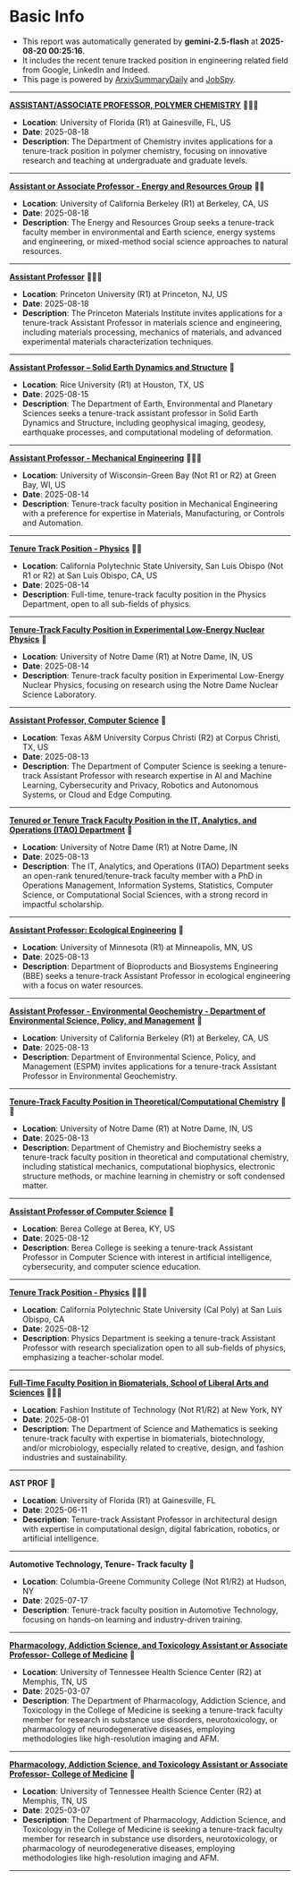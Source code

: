 
# Basic Info
- This report was automatically generated by **gemini-2.5-flash** at **2025-08-20 00:25:16**.  
- It includes the recent tenure tracked position in engineering related field from Google, LinkedIn and Indeed.  
- This page is powered by [ArxivSummaryDaily](https://github.com/dong-zehao/ArxivSummaryDaily) and [JobSpy](https://github.com/speedyapply/JobSpy).
---
**[ASSISTANT/ASSOCIATE PROFESSOR, POLYMER CHEMISTRY](https://www.indeed.com/viewjob?jk=23d76b3e417e0158)** 🌟🌟🌟
- **Location**: University of Florida (R1) at Gainesville, FL, US
- **Date**: 2025-08-18
- **Description**: The Department of Chemistry invites applications for a tenure-track position in polymer chemistry, focusing on innovative research and teaching at undergraduate and graduate levels.
---
**[Assistant or Associate Professor - Energy and Resources Group](https://www.indeed.com/viewjob?jk=a7889b2c00ea49d8)** 🌟🌟
- **Location**: University of California Berkeley (R1) at Berkeley, CA, US
- **Date**: 2025-08-18
- **Description**: The Energy and Resources Group seeks a tenure-track faculty member in environmental and Earth science, energy systems and engineering, or mixed-method social science approaches to natural resources.
---
**[Assistant Professor](https://www.indeed.com/viewjob?jk=7649791a15815c9d)** 🌟🌟🌟
- **Location**: Princeton University (R1) at Princeton, NJ, US
- **Date**: 2025-08-18
- **Description**: The Princeton Materials Institute invites applications for a tenure-track Assistant Professor in materials science and engineering, including materials processing, mechanics of materials, and advanced experimental materials characterization techniques.
---
**[Assistant Professor – Solid Earth Dynamics and Structure](https://www.indeed.com/viewjob?jk=41db9cf8e3bb29e3)** 🌟
- **Location**: Rice University (R1) at Houston, TX, US
- **Date**: 2025-08-15
- **Description**: The Department of Earth, Environmental and Planetary Sciences seeks a tenure-track assistant professor in Solid Earth Dynamics and Structure, including geophysical imaging, geodesy, earthquake processes, and computational modeling of deformation.
---
**[Assistant Professor - Mechanical Engineering](https://www.indeed.com/viewjob?jk=ece96998e4901b1b)** 🌟🌟🌟
- **Location**: University of Wisconsin-Green Bay (Not R1 or R2) at Green Bay, WI, US
- **Date**: 2025-08-14
- **Description**: Tenure-track faculty position in Mechanical Engineering with a preference for expertise in Materials, Manufacturing, or Controls and Automation.
---
**[Tenure Track Position - Physics](https://www.linkedin.com/jobs/view/4286076425)** 🌟🌟
- **Location**: California Polytechnic State University, San Luis Obispo (Not R1 or R2) at San Luis Obispo, CA, US
- **Date**: 2025-08-14
- **Description**: Full-time, tenure-track faculty position in the Physics Department, open to all sub-fields of physics.
---
**[Tenure-Track Faculty Position in Experimental Low-Energy Nuclear Physics](https://www.linkedin.com/jobs/view/4247539853)** 🌟
- **Location**: University of Notre Dame (R1) at Notre Dame, IN, US
- **Date**: 2025-08-14
- **Description**: Tenure-track faculty position in Experimental Low-Energy Nuclear Physics, focusing on research using the Notre Dame Nuclear Science Laboratory.
---
**[Assistant Professor, Computer Science](https://www.indeed.com/viewjob?jk=5d72c0f30baf2937)** 🌟
- **Location**: Texas A&M University Corpus Christi (R2) at Corpus Christi, TX, US
- **Date**: 2025-08-13
- **Description**: The Department of Computer Science is seeking a tenure-track Assistant Professor with research expertise in AI and Machine Learning, Cybersecurity and Privacy, Robotics and Autonomous Systems, or Cloud and Edge Computing.
---
**[Tenured or Tenure Track Faculty Position in the IT, Analytics, and Operations (ITAO) Department](https://www.linkedin.com/jobs/view/4284075387)** 🌟
- **Location**: University of Notre Dame (R1) at Notre Dame, IN
- **Date**: 2025-08-13
- **Description**: The IT, Analytics, and Operations (ITAO) Department seeks an open-rank tenured/tenure-track faculty member with a PhD in Operations Management, Information Systems, Statistics, Computer Science, or Computational Social Sciences, with a strong record in impactful scholarship.
---
**[Assistant Professor: Ecological Engineering](https://www.indeed.com/viewjob?jk=a16f31e10d01b288)** 🌟
- **Location**: University of Minnesota (R1) at Minneapolis, MN, US
- **Date**: 2025-08-13
- **Description**: Department of Bioproducts and Biosystems Engineering (BBE) seeks a tenure-track Assistant Professor in ecological engineering with a focus on water resources.
---
**[Assistant Professor - Environmental Geochemistry - Department of Environmental Science, Policy, and Management](https://www.indeed.com/viewjob?jk=3c40a0eeaa1810f3)** 🌟
- **Location**: University of California Berkeley (R1) at Berkeley, CA, US
- **Date**: 2025-08-13
- **Description**: Department of Environmental Science, Policy, and Management (ESPM) invites applications for a tenure-track Assistant Professor in Environmental Geochemistry.
---
**[Tenure-Track Faculty Position in Theoretical/Computational Chemistry](https://www.indeed.com/viewjob?jk=1491d04e61fe3d65)** 🌟🌟
- **Location**: University of Notre Dame (R1) at Notre Dame, IN, US
- **Date**: 2025-08-13
- **Description**: Department of Chemistry and Biochemistry seeks a tenure-track faculty position in theoretical and computational chemistry, including statistical mechanics, computational biophysics, electronic structure methods, or machine learning in chemistry or soft condensed matter.
---
**[Assistant Professor of Computer Science](https://www.indeed.com/viewjob?jk=df543e2b1a439a4a)** 🌟
- **Location**: Berea College at Berea, KY, US
- **Date**: 2025-08-12
- **Description**: Berea College is seeking a tenure-track Assistant Professor in Computer Science with interest in artificial intelligence, cybersecurity, and computer science education.
---
**[Tenure Track Position - Physics](https://www.linkedin.com/jobs/view/4283341149)** 🌟🌟🌟
- **Location**: California Polytechnic State University (Cal Poly) at San Luis Obispo, CA
- **Date**: 2025-08-12
- **Description**: Physics Department is seeking a tenure-track Assistant Professor with research specialization open to all sub-fields of physics, emphasizing a teacher-scholar model.
---
**[Full-Time Faculty Position in Biomaterials, School of Liberal Arts and Sciences](https://www.linkedin.com/jobs/view/4278923654)** 🌟🌟🌟
- **Location**: Fashion Institute of Technology (Not R1/R2) at New York, NY
- **Date**: 2025-08-01
- **Description**: The Department of Science and Mathematics is seeking tenure-track faculty with expertise in biomaterials, biotechnology, and/or microbiology, especially related to creative, design, and fashion industries and sustainability.
---
**AST PROF** 🌟
- **Location**: University of Florida (R1) at Gainesville, FL
- **Date**: 2025-06-11
- **Description**: Tenure-track Assistant Professor in architectural design with expertise in computational design, digital fabrication, robotics, or artificial intelligence.
---
**Automotive Technology, Tenure- Track faculty** 🌟
- **Location**: Columbia-Greene Community College (Not R1/R2) at Hudson, NY
- **Date**: 2025-07-17
- **Description**: Tenure-track faculty position in Automotive Technology, focusing on hands-on learning and industry-driven training.
---
**[Pharmacology, Addiction Science, and Toxicology Assistant or Associate Professor- College of Medicine](https://www.indeed.com/viewjob?jk=2e7a6b26195e38bd)** 🌟
- **Location**: University of Tennessee Health Science Center (R2) at Memphis, TN, US
- **Date**: 2025-03-07
- **Description**: The Department of Pharmacology, Addiction Science, and Toxicology in the College of Medicine is seeking a tenure-track faculty member for research in substance use disorders, neurotoxicology, or pharmacology of neurodegenerative diseases, employing methodologies like high-resolution imaging and AFM.
---
**[Pharmacology, Addiction Science, and Toxicology Assistant or Associate Professor- College of Medicine](https://www.indeed.com/viewjob?jk=86546c2a5e4f2612)** 🌟
- **Location**: University of Tennessee Health Science Center (R2) at Memphis, TN, US
- **Date**: 2025-03-07
- **Description**: The Department of Pharmacology, Addiction Science, and Toxicology in the College of Medicine is seeking a tenure-track faculty member for research in substance use disorders, neurotoxicology, or pharmacology of neurodegenerative diseases, employing methodologies like high-resolution imaging and AFM.
---
